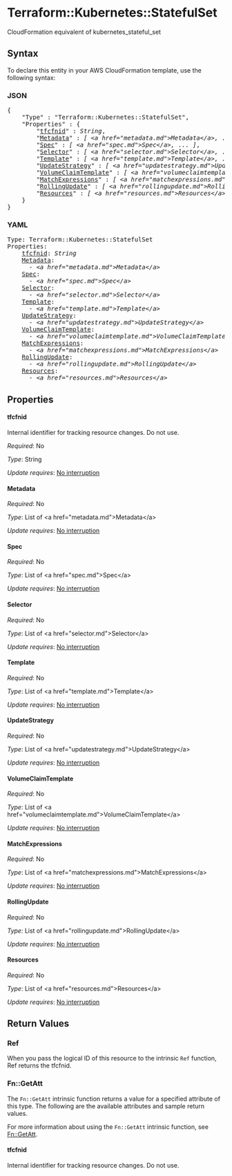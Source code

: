 # Terraform::Kubernetes::StatefulSet

CloudFormation equivalent of kubernetes_stateful_set

## Syntax

To declare this entity in your AWS CloudFormation template, use the following syntax:

### JSON

<pre>
{
    "Type" : "Terraform::Kubernetes::StatefulSet",
    "Properties" : {
        "<a href="#tfcfnid" title="tfcfnid">tfcfnid</a>" : <i>String</i>,
        "<a href="#metadata" title="Metadata">Metadata</a>" : <i>[ &lt;a href=&#34;metadata.md&#34;&gt;Metadata&lt;/a&gt;, ... ]</i>,
        "<a href="#spec" title="Spec">Spec</a>" : <i>[ &lt;a href=&#34;spec.md&#34;&gt;Spec&lt;/a&gt;, ... ]</i>,
        "<a href="#selector" title="Selector">Selector</a>" : <i>[ &lt;a href=&#34;selector.md&#34;&gt;Selector&lt;/a&gt;, ... ]</i>,
        "<a href="#template" title="Template">Template</a>" : <i>[ &lt;a href=&#34;template.md&#34;&gt;Template&lt;/a&gt;, ... ]</i>,
        "<a href="#updatestrategy" title="UpdateStrategy">UpdateStrategy</a>" : <i>[ &lt;a href=&#34;updatestrategy.md&#34;&gt;UpdateStrategy&lt;/a&gt;, ... ]</i>,
        "<a href="#volumeclaimtemplate" title="VolumeClaimTemplate">VolumeClaimTemplate</a>" : <i>[ &lt;a href=&#34;volumeclaimtemplate.md&#34;&gt;VolumeClaimTemplate&lt;/a&gt;, ... ]</i>,
        "<a href="#matchexpressions" title="MatchExpressions">MatchExpressions</a>" : <i>[ &lt;a href=&#34;matchexpressions.md&#34;&gt;MatchExpressions&lt;/a&gt;, ... ]</i>,
        "<a href="#rollingupdate" title="RollingUpdate">RollingUpdate</a>" : <i>[ &lt;a href=&#34;rollingupdate.md&#34;&gt;RollingUpdate&lt;/a&gt;, ... ]</i>,
        "<a href="#resources" title="Resources">Resources</a>" : <i>[ &lt;a href=&#34;resources.md&#34;&gt;Resources&lt;/a&gt;, ... ]</i>
    }
}
</pre>

### YAML

<pre>
Type: Terraform::Kubernetes::StatefulSet
Properties:
    <a href="#tfcfnid" title="tfcfnid">tfcfnid</a>: <i>String</i>
    <a href="#metadata" title="Metadata">Metadata</a>: <i>
      - &lt;a href=&#34;metadata.md&#34;&gt;Metadata&lt;/a&gt;</i>
    <a href="#spec" title="Spec">Spec</a>: <i>
      - &lt;a href=&#34;spec.md&#34;&gt;Spec&lt;/a&gt;</i>
    <a href="#selector" title="Selector">Selector</a>: <i>
      - &lt;a href=&#34;selector.md&#34;&gt;Selector&lt;/a&gt;</i>
    <a href="#template" title="Template">Template</a>: <i>
      - &lt;a href=&#34;template.md&#34;&gt;Template&lt;/a&gt;</i>
    <a href="#updatestrategy" title="UpdateStrategy">UpdateStrategy</a>: <i>
      - &lt;a href=&#34;updatestrategy.md&#34;&gt;UpdateStrategy&lt;/a&gt;</i>
    <a href="#volumeclaimtemplate" title="VolumeClaimTemplate">VolumeClaimTemplate</a>: <i>
      - &lt;a href=&#34;volumeclaimtemplate.md&#34;&gt;VolumeClaimTemplate&lt;/a&gt;</i>
    <a href="#matchexpressions" title="MatchExpressions">MatchExpressions</a>: <i>
      - &lt;a href=&#34;matchexpressions.md&#34;&gt;MatchExpressions&lt;/a&gt;</i>
    <a href="#rollingupdate" title="RollingUpdate">RollingUpdate</a>: <i>
      - &lt;a href=&#34;rollingupdate.md&#34;&gt;RollingUpdate&lt;/a&gt;</i>
    <a href="#resources" title="Resources">Resources</a>: <i>
      - &lt;a href=&#34;resources.md&#34;&gt;Resources&lt;/a&gt;</i>
</pre>

## Properties

#### tfcfnid

Internal identifier for tracking resource changes. Do not use.

_Required_: No

_Type_: String

_Update requires_: [No interruption](https://docs.aws.amazon.com/AWSCloudFormation/latest/UserGuide/using-cfn-updating-stacks-update-behaviors.html#update-no-interrupt)

#### Metadata

_Required_: No

_Type_: List of &lt;a href=&#34;metadata.md&#34;&gt;Metadata&lt;/a&gt;

_Update requires_: [No interruption](https://docs.aws.amazon.com/AWSCloudFormation/latest/UserGuide/using-cfn-updating-stacks-update-behaviors.html#update-no-interrupt)

#### Spec

_Required_: No

_Type_: List of &lt;a href=&#34;spec.md&#34;&gt;Spec&lt;/a&gt;

_Update requires_: [No interruption](https://docs.aws.amazon.com/AWSCloudFormation/latest/UserGuide/using-cfn-updating-stacks-update-behaviors.html#update-no-interrupt)

#### Selector

_Required_: No

_Type_: List of &lt;a href=&#34;selector.md&#34;&gt;Selector&lt;/a&gt;

_Update requires_: [No interruption](https://docs.aws.amazon.com/AWSCloudFormation/latest/UserGuide/using-cfn-updating-stacks-update-behaviors.html#update-no-interrupt)

#### Template

_Required_: No

_Type_: List of &lt;a href=&#34;template.md&#34;&gt;Template&lt;/a&gt;

_Update requires_: [No interruption](https://docs.aws.amazon.com/AWSCloudFormation/latest/UserGuide/using-cfn-updating-stacks-update-behaviors.html#update-no-interrupt)

#### UpdateStrategy

_Required_: No

_Type_: List of &lt;a href=&#34;updatestrategy.md&#34;&gt;UpdateStrategy&lt;/a&gt;

_Update requires_: [No interruption](https://docs.aws.amazon.com/AWSCloudFormation/latest/UserGuide/using-cfn-updating-stacks-update-behaviors.html#update-no-interrupt)

#### VolumeClaimTemplate

_Required_: No

_Type_: List of &lt;a href=&#34;volumeclaimtemplate.md&#34;&gt;VolumeClaimTemplate&lt;/a&gt;

_Update requires_: [No interruption](https://docs.aws.amazon.com/AWSCloudFormation/latest/UserGuide/using-cfn-updating-stacks-update-behaviors.html#update-no-interrupt)

#### MatchExpressions

_Required_: No

_Type_: List of &lt;a href=&#34;matchexpressions.md&#34;&gt;MatchExpressions&lt;/a&gt;

_Update requires_: [No interruption](https://docs.aws.amazon.com/AWSCloudFormation/latest/UserGuide/using-cfn-updating-stacks-update-behaviors.html#update-no-interrupt)

#### RollingUpdate

_Required_: No

_Type_: List of &lt;a href=&#34;rollingupdate.md&#34;&gt;RollingUpdate&lt;/a&gt;

_Update requires_: [No interruption](https://docs.aws.amazon.com/AWSCloudFormation/latest/UserGuide/using-cfn-updating-stacks-update-behaviors.html#update-no-interrupt)

#### Resources

_Required_: No

_Type_: List of &lt;a href=&#34;resources.md&#34;&gt;Resources&lt;/a&gt;

_Update requires_: [No interruption](https://docs.aws.amazon.com/AWSCloudFormation/latest/UserGuide/using-cfn-updating-stacks-update-behaviors.html#update-no-interrupt)

## Return Values

### Ref

When you pass the logical ID of this resource to the intrinsic `Ref` function, Ref returns the tfcfnid.

### Fn::GetAtt

The `Fn::GetAtt` intrinsic function returns a value for a specified attribute of this type. The following are the available attributes and sample return values.

For more information about using the `Fn::GetAtt` intrinsic function, see [Fn::GetAtt](https://docs.aws.amazon.com/AWSCloudFormation/latest/UserGuide/intrinsic-function-reference-getatt.html).

#### tfcfnid

Internal identifier for tracking resource changes. Do not use.

